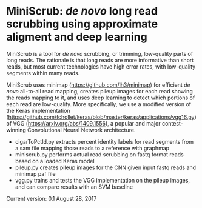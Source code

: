 # MiniScrub: *de novo* long read scrubbing using approximate aligment and deep learning

MiniScrub is a tool for *de novo* scrubbing, or trimming, low-quality parts of long reads. The rationale is that long reads are more informative than short reads, but most current technologies have high error rates, with low-quality segments within many reads.

MiniScrub uses minimap (https://github.com/lh3/minimap) for efficient *de novo* all-to-all read mapping, creates pileup images for each read showing the reads mapping to it, and uses deep learning to detect which portions of each read are low-quality. More specifically, we use a modified version of the Keras implementation (https://github.com/fchollet/keras/blob/master/keras/applications/vgg16.py) of VGG (https://arxiv.org/abs/1409.1556), a popular and major contest-winning Convolutional Neural Network architecture.

* cigarToPctId.py extracts percent identity labels for read segments from a sam file mapping those reads to a reference with graphmap
* miniscrub.py performs actual read scrubbing on fastq format reads based on a loaded Keras model
* pileup.py creates pileup images for the CNN given input fastq reads and minimap paf file
* vgg.py trains and tests the VGG implementation on the pileup images, and can compare results with an SVM baseline

Current version: 0.1
August 28, 2017
